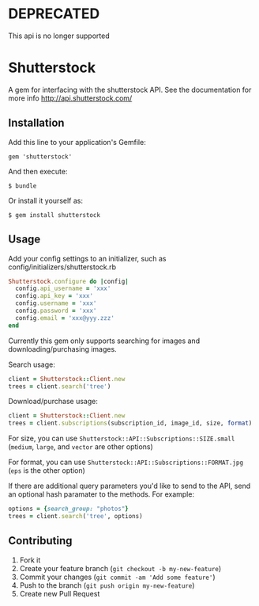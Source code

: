 # DEPRECATED

This api is no longer supported

# Shutterstock

A gem for interfacing with the shutterstock API. See the documentation
for more info http://api.shutterstock.com/

## Installation

Add this line to your application's Gemfile:

    gem 'shutterstock'

And then execute:

    $ bundle

Or install it yourself as:

    $ gem install shutterstock

## Usage

Add your config settings to an initializer, such as
config/initializers/shutterstock.rb

```ruby
Shutterstock.configure do |config|
  config.api_username = 'xxx'
  config.api_key = 'xxx'
  config.username = 'xxx'
  config.password = 'xxx'
  config.email = 'xxx@yyy.zzz'
end
```

Currently this gem only supports searching for images and
downloading/purchasing images.

Search usage:

```ruby
client = Shutterstock::Client.new
trees = client.search('tree')
```

Download/purchase usage:

```ruby
client = Shutterstock::Client.new
trees = client.subscriptions(subscription_id, image_id, size, format)
```

For size, you can use `Shutterstock::API::Subscriptions::SIZE.small`
(`medium`, `large`, and `vector` are other options)

For format, you can use `Shutterstock::API::Subscriptions::FORMAT.jpg`
(`eps` is the other option)

If there are additional query parameters you'd like to send to the API,
send an optional hash paramater to the methods. For example:

```ruby
options = {search_group: "photos"}
trees = client.search('tree', options)
```

## Contributing

1. Fork it
2. Create your feature branch (`git checkout -b my-new-feature`)
3. Commit your changes (`git commit -am 'Add some feature'`)
4. Push to the branch (`git push origin my-new-feature`)
5. Create new Pull Request
